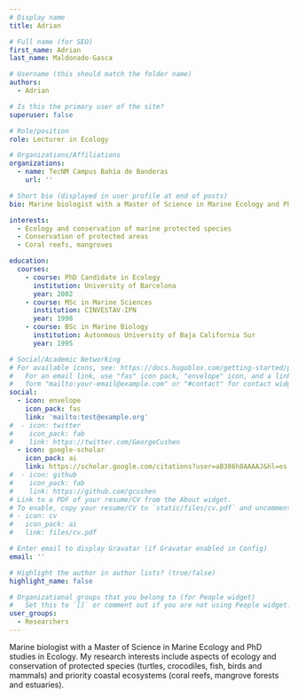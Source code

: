 ```yaml
---
# Display name
title: Adrian

# Full name (for SEO)
first_name: Adrian
last_name: Maldonado-Gasca

# Username (this should match the folder name)
authors:
  - Adrian

# Is this the primary user of the site?
superuser: false

# Role/position
role: Lecturer in Ecology

# Organizations/Affiliations
organizations:
  - name: TecNM Campus Bahía de Banderas
    url: ''

# Short bio (displayed in user profile at end of posts)
bio: Marine biologist with a Master of Science in Marine Ecology and PhD studies in Ecology. My research interests include aspects of ecology and conservation of protected species (turtles, crocodiles, fish, birds and mammals) and priority coastal ecosystems (coral reefs, mangrove forests and estuaries).

interests:
  - Ecology and conservation of marine protected species
  - Conservation of protected areas
  - Coral reefs, mangroves

education:
  courses:
    - course: PhD Candidate in Ecology
      institution: University of Barcelona
      year: 2002
    - course: MSc in Marine Sciences
      institution: CINVESTAV-IPN
      year: 1998
    - course: BSc in Marine Biology
      institution: Autonmous University of Baja California Sur
      year: 1995

# Social/Academic Networking
# For available icons, see: https://docs.hugoblox.com/getting-started/page-builder/#icons
#   For an email link, use "fas" icon pack, "envelope" icon, and a link in the
#   form "mailto:your-email@example.com" or "#contact" for contact widget.
social:
  - icon: envelope
    icon_pack: fas
    link: 'mailto:test@example.org'
#  - icon: twitter
#    icon_pack: fab
#    link: https://twitter.com/GeorgeCushen
  - icon: google-scholar
    icon_pack: ai
    link: https://scholar.google.com/citations?user=aB386h8AAAAJ&hl=es
#  - icon: github
#    icon_pack: fab
#    link: https://github.com/gcushen
# Link to a PDF of your resume/CV from the About widget.
# To enable, copy your resume/CV to `static/files/cv.pdf` and uncomment the lines below.
# - icon: cv
#   icon_pack: ai
#   link: files/cv.pdf

# Enter email to display Gravatar (if Gravatar enabled in Config)
email: ''

# Highlight the author in author lists? (true/false)
highlight_name: false

# Organizational groups that you belong to (for People widget)
#   Set this to `[]` or comment out if you are not using People widget.
user_groups:
  - Researchers
---
```


Marine biologist with a Master of Science in Marine Ecology and PhD studies in Ecology. My research interests include aspects of ecology and conservation of protected species (turtles, crocodiles, fish, birds and mammals) and priority coastal ecosystems (coral reefs, mangrove forests and estuaries).
